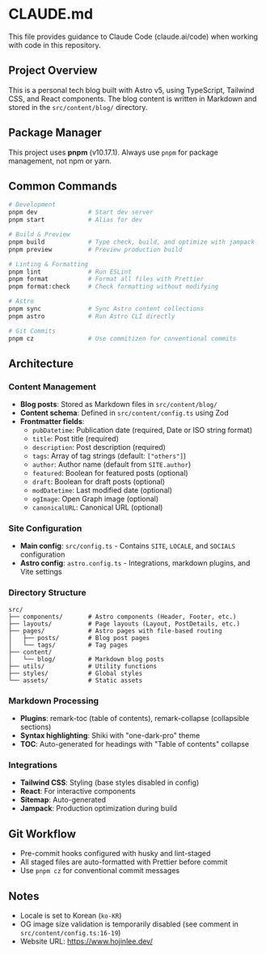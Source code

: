 # CLAUDE.md

This file provides guidance to Claude Code (claude.ai/code) when working with code in this repository.

## Project Overview

This is a personal tech blog built with Astro v5, using TypeScript, Tailwind CSS, and React components. The blog content is written in Markdown and stored in the `src/content/blog/` directory.

## Package Manager

This project uses **pnpm** (v10.17.1). Always use `pnpm` for package management, not npm or yarn.

## Common Commands

```bash
# Development
pnpm dev              # Start dev server
pnpm start            # Alias for dev

# Build & Preview
pnpm build            # Type check, build, and optimize with jampack
pnpm preview          # Preview production build

# Linting & Formatting
pnpm lint             # Run ESLint
pnpm format           # Format all files with Prettier
pnpm format:check     # Check formatting without modifying

# Astro
pnpm sync             # Sync Astro content collections
pnpm astro            # Run Astro CLI directly

# Git Commits
pnpm cz               # Use commitizen for conventional commits
```

## Architecture

### Content Management
- **Blog posts**: Stored as Markdown files in `src/content/blog/`
- **Content schema**: Defined in `src/content/config.ts` using Zod
- **Frontmatter fields**:
  - `pubDatetime`: Publication date (required, Date or ISO string format)
  - `title`: Post title (required)
  - `description`: Post description (required)
  - `tags`: Array of tag strings (default: `["others"]`)
  - `author`: Author name (default from `SITE.author`)
  - `featured`: Boolean for featured posts (optional)
  - `draft`: Boolean for draft posts (optional)
  - `modDatetime`: Last modified date (optional)
  - `ogImage`: Open Graph image (optional)
  - `canonicalURL`: Canonical URL (optional)

### Site Configuration
- **Main config**: `src/config.ts` - Contains `SITE`, `LOCALE`, and `SOCIALS` configuration
- **Astro config**: `astro.config.ts` - Integrations, markdown plugins, and Vite settings

### Directory Structure
```
src/
├── components/       # Astro components (Header, Footer, etc.)
├── layouts/          # Page layouts (Layout, PostDetails, etc.)
├── pages/            # Astro pages with file-based routing
│   ├── posts/        # Blog post pages
│   └── tags/         # Tag pages
├── content/
│   └── blog/         # Markdown blog posts
├── utils/            # Utility functions
├── styles/           # Global styles
└── assets/           # Static assets
```

### Markdown Processing
- **Plugins**: remark-toc (table of contents), remark-collapse (collapsible sections)
- **Syntax highlighting**: Shiki with "one-dark-pro" theme
- **TOC**: Auto-generated for headings with "Table of contents" collapse

### Integrations
- **Tailwind CSS**: Styling (base styles disabled in config)
- **React**: For interactive components
- **Sitemap**: Auto-generated
- **Jampack**: Production optimization during build

## Git Workflow

- Pre-commit hooks configured with husky and lint-staged
- All staged files are auto-formatted with Prettier before commit
- Use `pnpm cz` for conventional commit messages

## Notes

- Locale is set to Korean (`ko-KR`)
- OG image size validation is temporarily disabled (see comment in `src/content/config.ts:16-19`)
- Website URL: https://www.hojinlee.dev/
